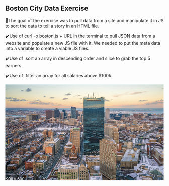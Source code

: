 ## Boston City Data Exercise

:beginner:The goal of the exercise was to pull data from a site and manipulate it in JS to sort the data to tell a story in an HTML file.<br />

:heavy_check_mark:Use of curl -o boston.js + URL in the terminal to pull JSON data from a website and populate a new JS file with it. We needed to put the meta data into a variable to create a viable JS files.<br />

:heavy_check_mark:Use of .sort an array in descending order and slice to grab the top 5 earners.<br />

:heavy_check_mark:Use of .filter an array for all salaries above $100k.<br />

 <img src='boston.png'>

